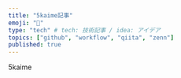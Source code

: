 ```yaml
---
title: "5kaime記事"
emoji: "🧪"
type: "tech" # tech: 技術記事 / idea: アイデア
topics: ["github", "workflow", "qiita", "zenn"]
published: true
---
```


5kaime
